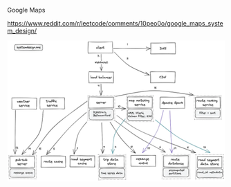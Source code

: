 Google Maps 

https://www.reddit.com/r/leetcode/comments/10peo0o/google_maps_system_design/

![Alt text](image.png)